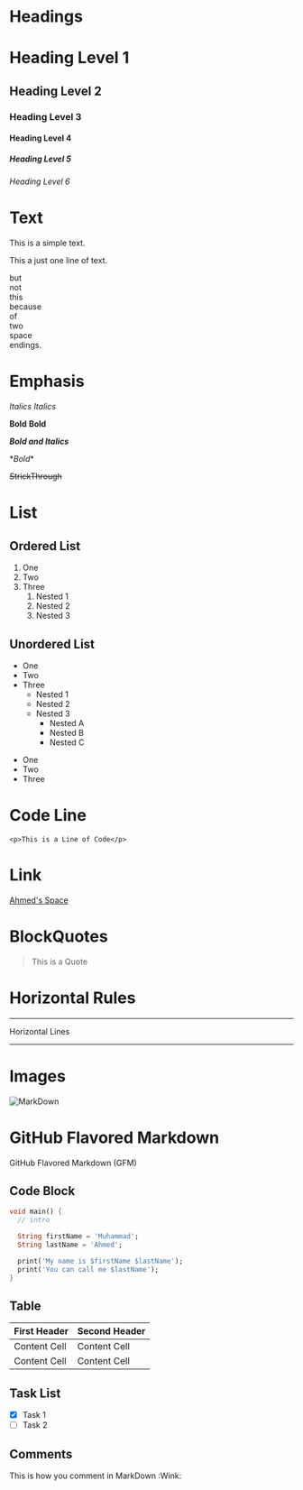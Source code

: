 # Headings

# Heading Level 1
## Heading Level 2
### Heading Level 3
#### Heading Level 4
##### Heading Level 5
###### Heading Level 6

# Text

This is a simple text.

This
a
just
one
line
of
text.

but  
not  
this  
because  
of  
two  
space  
endings.

# Emphasis

*Italics*
_Italics_

**Bold**
__Bold__

***Bold and Italics***

\**Bold*\*  <!-- Escaping -->

~~StrickThrough~~

# List

## Ordered List

1. One
1. Two
1. Three
    1. Nested 1
    1. Nested 2
    1. Nested 3

## Unordered List

* One
* Two
* Three
    * Nested 1
    * Nested 2
    * Nested 3
      * Nested A
      * Nested B
      * Nested C

- One
- Two
- Three

# Code Line

`<p>This is a Line of Code</p>`

# Link

[Ahmed's Space](http://iahmed.space/ 'My Website')

# BlockQuotes

> This is a Quote

# Horizontal Rules

---
Horizontal Lines
___

# Images

![MarkDown](https://markdown-here.com/img/icon256.png)

# GitHub Flavored Markdown

GitHub Flavored Markdown (GFM)

## Code Block

```dart
void main() {
  // intro

  String firstName = 'Muhammad';
  String lastName = 'Ahmed';

  print('My name is $firstName $lastName');
  print('You can call me $lastName');
}
```

## Table

| First Header  | Second Header |
| ------------- | ------------- |
| Content Cell  | Content Cell  |
| Content Cell  | Content Cell  |


## Task List

* [x] Task 1
* [ ] Task 2

## Comments

This is how you comment in MarkDown :Wink:

[This is how you comment in MarkDown]: #

<!-- HTML comments also works as comments in MarkDown -->

[//]: # (To Be Continued...)

[//]: # (Syntax for Comments in MarkDown)

[comment]: <> (This is a comment, it will not be included)
[comment]: <> (in  the output file unless you use it in)
[comment]: <> (a reference style link.)

[//]: <> (This is also a comment.)

[//]: # (This may be the most platform independent comment)
